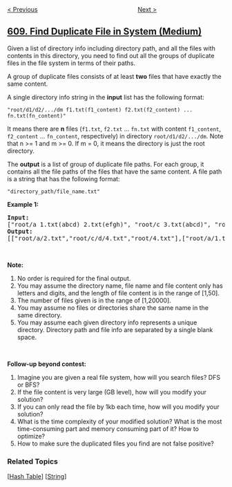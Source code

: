 <!--|This file generated by command(leetcode description); DO NOT EDIT.    |-->
<!--+----------------------------------------------------------------------+-->
<!--|@author    openset <openset.wang@gmail.com>                           |-->
<!--|@link      https://github.com/openset                                 |-->
<!--|@home      https://github.com/openset/leetcode                        |-->
<!--+----------------------------------------------------------------------+-->

[< Previous](../tree-node "Tree Node")
　　　　　　　　　　　　　　　　
[Next >](../triangle-judgement "Triangle Judgement")

## [609. Find Duplicate File in System (Medium)](https://leetcode.com/problems/find-duplicate-file-in-system "在系统中查找重复文件")

<p>Given a list of directory info including directory path, and all the files with contents in this directory, you need to find out all the groups of duplicate files in the file system in terms of their paths.</p>

<p>A group of duplicate files consists of at least <b>two</b> files that have exactly the same content.</p>

<p>A single directory info string in the <b>input</b> list has the following format:</p>

<p><code>&quot;root/d1/d2/.../dm f1.txt(f1_content) f2.txt(f2_content) ... fn.txt(fn_content)&quot;</code></p>

<p>It means there are <b>n</b> files (<code>f1.txt</code>, <code>f2.txt</code> ... <code>fn.txt</code> with content <code>f1_content</code>, <code>f2_content</code> ... <code>fn_content</code>, respectively) in directory <code>root/d1/d2/.../dm</code>. Note that n &gt;= 1 and m &gt;= 0. If m = 0, it means the directory is just the root directory.</p>

<p>The <b>output</b> is a list of group of duplicate file paths. For each group, it contains all the file paths of the files that have the same content. A file path is a string that has the following format:</p>

<p><code>&quot;directory_path/file_name.txt&quot;</code></p>

<p><b>Example 1:</b></p>

<pre>
<b>Input:</b>
[&quot;root/a 1.txt(abcd) 2.txt(efgh)&quot;, &quot;root/c 3.txt(abcd)&quot;, &quot;root/c/d 4.txt(efgh)&quot;, &quot;root 4.txt(efgh)&quot;]
<b>Output:</b>  
[[&quot;root/a/2.txt&quot;,&quot;root/c/d/4.txt&quot;,&quot;root/4.txt&quot;],[&quot;root/a/1.txt&quot;,&quot;root/c/3.txt&quot;]]
</pre>

<p>&nbsp;</p>

<p><b>Note:</b></p>

<ol>
	<li>No order is required for the final output.</li>
	<li>You may assume the directory name, file name and file content only has letters and digits, and the length of file content is in the range of [1,50].</li>
	<li>The number of files given is in the range of [1,20000].</li>
	<li>You may assume no files or directories share the same name in the same directory.</li>
	<li>You may assume each given directory info represents a unique directory. Directory path and file info are separated by a single blank space.</li>
</ol>

<p>&nbsp;</p>
<b>Follow-up beyond contest:</b>

<ol>
	<li>Imagine you are given a real file system, how will you search files? DFS or BFS?</li>
	<li>If the file content is very large (GB level), how will you modify your solution?</li>
	<li>If you can only read the file by 1kb each time, how will you modify your solution?</li>
	<li>What is the time complexity of your modified solution? What is the most time-consuming part and memory consuming part of it? How to optimize?</li>
	<li>How to make sure the duplicated files you find are not false positive?</li>
</ol>

### Related Topics
  [[Hash Table](../../tag/hash-table/README.md)]
  [[String](../../tag/string/README.md)]
